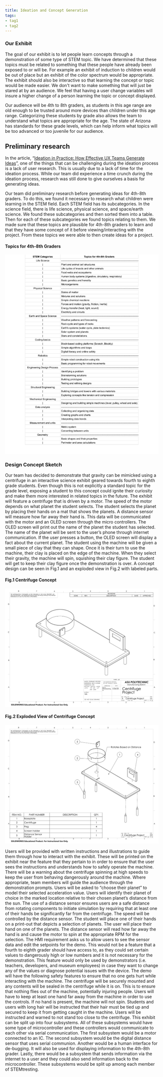 ```yaml
---
title: Ideation and Concept Generation
tags:
- tag1
- tag2
---
```

### Our Exhibit
The goal of our exhibit is to let people learn concepts through a demonstration of some type of STEM topic. We have determined that these topics must be related to something that these people have already been exposed to or will be. For example an exhibit of induction to children would be out of place but an exhibit of the color spectrum would be appropriate. The exhibit should also be interactive so that learning the concept or topic would be made easier. We don't want to make something that will just be stared at by an audience. We feel that having a user change variables will insure a higher change of a person learning the topic or concept displayed. 

Our audience will be 4th to 8th graders, as students in this age range are old enough to be trusted around more devices than children under this age range. Categorizing these students by grade also allows the team to understand what topics are appropriate for the age. The state of Arizona has standards for these grade levels, which can help inform what topics will be too advanced or too juvenile for our audience. 
## Preliminary research
In the article, “[Ideation in Practice: How Effective UX Teams Generate Ideas](https://www.nngroup.com/articles/ideation-in-practice/)”, one of the things that can be challenging during the ideation process is a lack of user research. This is usually due to a lack of time for the ideation process. While our team did experience a time crunch during the ideation process, research was still done to give ourselves a basis for generating ideas.

Our team did preliminary research before generating ideas for 4th-8th graders. To do this, we found it necessary to research what children were learning in the STEM field. Each STEM field has its subcategories. In the science field, there is life science, physical science, and space/earth science. We found these subcategories and then sorted them into a table. Then for each of these subcategories we found topics relating to them. We made sure that these topics are plausible for 4th-8th graders to learn and that they have some concept of it before viewing/interacting with the project. From these topics we were able to then create ideas for a project. <br>

#### Topics for 4th-8th Graders
![Table 1](Tables%20of%20ideas%20-%20Sheet1-1.png)

### Design Concept Sketch
Our team has decided to demonstrate that gravity can be mimicked using a centrifuge in an interactive science exhibit geared towards fourth to eighth grade students. Even though this is not explicitly a standard topic for the grade level, exposing a student to this concept could ignite their curiosity and make them more interested in related topics in the future. The exhibit will feature a centrifuge that is driven by a motor. The speed of the motor depends on what planet the student selects. The student selects the planet by placing their hands on a mat that shows the planets. A distance sensor will measure how far away their hand is. This data will be communicated with the motor and an OLED screen through the micro controllers. The OLED screen will print out the name of the planet the student has selected. The name of the planet will be sent to the user’s phone through internet communication. If the user presses a button, the OLED screen will display a fact about the current planet. The student using the machine will be given a small piece of clay that they can shape. Once it is their turn to use the machine, their clay is placed on the edge of the machine. When they select their gravity, the machine will spin, squishing their clay figure. The student will get to keep their clay figure once the demonstration is over. A concept design can be seen in Fig.1 and an exploded view in Fig.2 with labeled parts.

#### Fig.1 Centrifuge Concept
![Fig1](AssemblyConcept-1.png)

#### Fig.2 Exploded View of Centrifuge Concept
![Fig2](AssemblyConcept-2.png)

Users will be provided with written instructions and illustrations to guide them through how to interact with the exhibit. These will be printed on the exhibit near the feature that they pertain to in order to ensure that the user sees the instructions and understands how to safely operate the machine. There will be a warning about the centrifuge spinning at high speeds to keep the user from behaving dangerously around the machine. Where appropriate, team members will guide the audience through the demonstration prompts. Users will be asked to “choose their planet” to model their selected acceleration value. Users will identify their planet of choice in the marked location relative to their chosen planet’s distance from the sun. The use of a distance sensor ensures users are a safe distance from rotating components to initiate simulation by requiring that at least one of their hands be significantly far from the centrifuge.
The speed will be controlled by the distance sensor. The student will place one of their hands on a print-out that depicts a selection of planets. The user will place their hand on one of the planets. The distance sensor will read how far away the hand is and cause the motor to spin at the appropriate RPM for the selection. The HMI requirement asks us to allow users to see the sensor data and edit the setpoints for the demo. This would not be a feature that a fourth to eighth grader should have access to, as they could set certain values to dangerously high or low numbers and it is not necessary for the demonstration. This feature would only be used by demonstrators (i.e. teachers, developers, and museum employees) in case they want to change any of the values or diagnose potential issues with the device. 
The demo will have the following safety features to ensure that no one gets hurt while interacting with the machine. The centrifuge will be securely mounted and any contents will be sealed in the centrifuge while it is on. This is to ensure that nothing flies out of the machine, potentially injuring people. Users will have to keep at least one hand far away from the machine in order to use the controls. If no hand is present, the machine will not spin. Students and users with long hair will be instructed that their hair must be tied up and secured to keep it from getting caught in the machine. Users will be instructed and warned to not stand too close to the centrifuge. 
This exhibit can be split up into four subsystems. All of these subsystems would have some type of microcontroller and these controllers would communicate to each other via serial communication. The first subsystem would be a motor connected to an IC. The second subsystem would be the digital distance sensor that uses serial communion. Another would be a human interface for de-bugging. It will also be used for displaying information to the 4th-8th grader. Lastly, there would be a subsystem that sends information via the internet to a user and they could also send information back to the microcontroller. These subsystems would be split up among each member of STEMtresting. 
